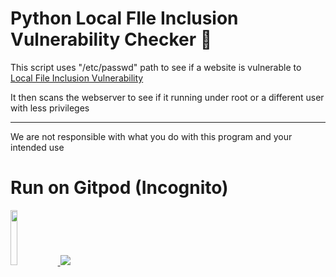 # Python Local FIle Inclusion Vulnerability Checker 🔎

This script uses "/etc/passwd" path to see if a website is vulnerable to [Local File Inclusion Vulnerability](https://www.acunetix.com/blog/articles/local-file-inclusion-lfi/)

It then scans the webserver to see if it running under root or a different user with less privileges

------------------------------------------------------------------------------------------

We are not responsible with what you do with this program and your intended use

# Run on Gitpod (Incognito)
<a href="https://gitpod.io/#https://github.com/Podzied/PyLFI">
<img src="https://gitpod.io/static/media/gitpod.a7ab6752.svg" width=15%/>

  
  
  
<img src="https://img.shields.io/badge/gitpod-f06611.svg?style=for-the-badge&logo=gitpod&logoColor=white"/>
